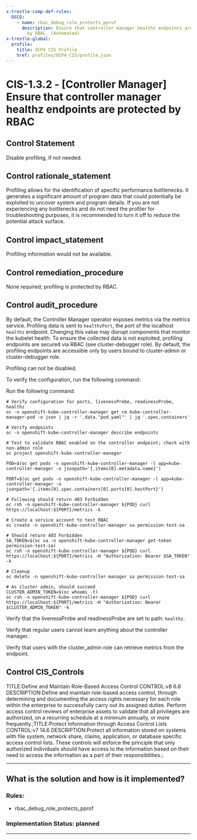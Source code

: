 ```yaml
---
x-trestle-comp-def-rules:
  OSCO:
    - name: rbac_debug_role_protects_pprof
      description: Ensure that controller manager healthz endpoints are protected
        by RBAC. (Automated)
x-trestle-global:
  profile:
    title: OCP4 CIS Profile
    href: profiles/OCP4_CIS/profile.json
---
```


# CIS-1.3.2 - \[Controller Manager\] Ensure that controller manager healthz endpoints are protected by RBAC

## Control Statement

Disable profiling, if not needed.

## Control rationale_statement

Profiling allows for the identification of specific performance bottlenecks. It generates a significant amount of program data that could potentially be exploited to uncover system and program details. If you are not experiencing any bottlenecks and do not need the profiler for troubleshooting purposes, it is recommended to turn it off to reduce the potential attack surface.

## Control impact_statement

Profiling information would not be available.

## Control remediation_procedure

None required; profiling is protected by RBAC.

## Control audit_procedure

By default, the Controller Manager operator exposes metrics via the metrics service. Profiling data is sent to `healthzPort`, the port of the localhost `healthz` endpoint. Changing this value may disrupt components that monitor the kubelet health. To ensure the collected data is not exploited, profiling endpoints are secured via RBAC (see cluster-debugger role). By default, the profiling endpoints are accessible only by users bound to cluster-admin or cluster-debugger role. 

Profiling can not be disabled. 

To verify the configuration, run the following command:

Run the following command:

```
# Verify configuration for ports, livenessProbe, readinessProbe, healthz
oc -n openshift-kube-controller-manager get cm kube-controller-manager-pod -o json | jq -r '.data."pod.yaml"' | jq '.spec.containers'

# Verify endpoints
oc -n openshift-kube-controller-manager describe endpoints

# Test to validate RBAC enabled on the controller endpoint; check with non-admin role
oc project openshift-kube-controller-manager

POD=$(oc get pods -n openshift-kube-controller-manager -l app=kube-controller-manager -o jsonpath='{.items[0].metadata.name}')

PORT=$(oc get pods -n openshift-kube-controller-manager -l app=kube-controller-manager -o jsonpath='{.items[0].spec.containers[0].ports[0].hostPort}')

# Following should return 403 Forbidden
oc rsh -n openshift-kube-controller-manager ${POD} curl https://localhost:${PORT}/metrics -k

# Create a service account to test RBAC
oc create -n openshift-kube-controller-manager sa permission-test-sa

# Should return 403 Forbidden
SA_TOKEN=$(oc sa -n openshift-kube-controller-manager get-token permission-test-sa)
oc rsh -n openshift-kube-controller-manager ${POD} curl https://localhost:${PORT}/metrics -H "Authorization: Bearer $SA_TOKEN" -k

# Cleanup
oc delete -n openshift-kube-controller-manager sa permission-test-sa

# As cluster admin, should succeed
CLUSTER_ADMIN_TOKEN=$(oc whoami -t)
oc rsh -n openshift-kube-controller-manager ${POD} curl https://localhost:${PORT}/metrics -H "Authorization: Bearer $CLUSTER_ADMIN_TOKEN" -k
```

Verify that the livenessProbe and readinessProbe are set to path: `healthz`.

Verify that regular users cannot learn anything about the controller manager.

Verify that users with the cluster_admin role can retrieve metrics from the endpoint.

## Control CIS_Controls

TITLE:Define and Maintain Role-Based Access Control CONTROL:v8 6.8 DESCRIPTION:Define and maintain role-based access control, through determining and documenting the access rights necessary for each role within the enterprise to successfully carry out its assigned duties. Perform access control reviews of enterprise assets to validate that all privileges are authorized, on a recurring schedule at a minimum annually, or more frequently.;TITLE:Protect Information through Access Control Lists CONTROL:v7 14.6 DESCRIPTION:Protect all information stored on systems with file system, network share, claims, application, or database specific access control lists. These controls will enforce the principle that only authorized individuals should have access to the information based on their need to access the information as a part of their responsibilities.;

______________________________________________________________________

## What is the solution and how is it implemented?

<!-- For implementation status enter one of: implemented, partial, planned, alternative, not-applicable -->

<!-- Note that the list of rules under ### Rules: is read-only and changes will not be captured after assembly to JSON -->

<!-- Add control implementation description here for control: CIS-1.3.2 -->

### Rules:

  - rbac_debug_role_protects_pprof

### Implementation Status: planned

______________________________________________________________________
